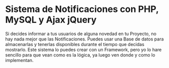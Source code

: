 # Sistema de Notificaciones con PHP, MySQL y Ajax jQuery
Si decides informar a tus usuarios de alguna novedad en tu Proyecto, no hay nada mejor que las Notificaciones. Puedes usar una Base de datos para almacenarlas y tenerlas disponibles durante el tiempo que decidas mostrarlo. Este sistema lo puedes crear con un Framework, pero yo lo hare sencillo para que vean como es la lógica, ya luego ven donde y como lo implementan.
